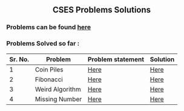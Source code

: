 ## <p align = 'center'>CSES Problems Solutions</p>

### Problems can be found [here](https://cses.fi/problemset/)

### Problems Solved so far :

| Sr. No. | Problem | Problem statement | Solution |
| --- | --- | --- | --- |
| 1 | Coin Piles | [Here](https://cses.fi/problemset/task/1754) | [Here](https://github.com/VISHARAD17/CSES-visharad/blob/main/coin_piles.cpp) |
| 2 | Fibonacci | [Here](https://cses.fi/problemset/task/1722/) | [Here](https://github.com/VISHARAD17/CSES-visharad/blob/main/febonacci.cpp) |
| 3 | Weird Algorithm | [Here](https://cses.fi/problemset/task/1068) | [Here](https://github.com/VISHARAD17/CSES-visharad/blob/main/weird_algo.cpp) |
| 4 | Missing Number | [Here](https://cses.fi/problemset/task/1083/) | [Here]() |
